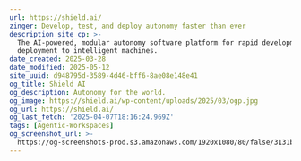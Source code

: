 ```yaml
---
url: https://shield.ai/
zinger: Develop, test, and deploy autonomy faster than ever
description_site_cp: >-
  The AI-powered, modular autonomy software platform for rapid development and
  deployment to intelligent machines.
date_created: 2025-03-28
date_modified: 2025-05-12
site_uuid: d948795d-3589-4d46-bff6-8ae08e148e41
og_title: Shield AI
og_description: Autonomy for the world.
og_image: https://shield.ai/wp-content/uploads/2025/03/ogp.jpg
og_url: https://shield.ai/
og_last_fetch: '2025-04-07T18:16:24.969Z'
tags: [Agentic-Workspaces]
og_screenshot_url: >-
  https://og-screenshots-prod.s3.amazonaws.com/1920x1080/80/false/3131bc088b82a40134f306a61736e399817e96527b6f3697d21f9dda643c5f64.jpeg
---
```



























































